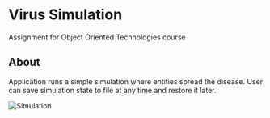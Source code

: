 # Virus Simulation

Assignment for Object Oriented Technologies course

## About

Application runs a simple simulation where entities spread the disease. 
User can save simulation state to file at any time and restore it later.

![Simulation](./gif/symulacja.gif)